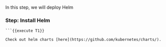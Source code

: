 In this step, we will deploy Helm

### Step: Install Helm
```curl https://raw.githubusercontent.com/helm/helm/master/scripts/get-helm-3 | bash
```{{execute T1}}

Check out helm charts [here](https://github.com/kubernetes/charts/). 
